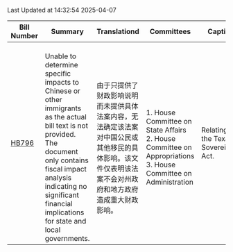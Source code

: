 Last Updated at 14:32:54 2025-04-07

|Bill Number|Summary|Translationd|Committees|Caption|Authors|Last Actiond|
|-|-|-|-|-|-|-|
|[HB796](https://capitol.texas.gov/BillLookup/History.aspx?LegSess=89R&Bill=HB796)|<br>Unable to determine specific impacts to Chinese or other immigrants as the actual bill text is not provided. The document only contains fiscal impact analysis indicating no significant financial implications for state and local governments.<br>|<br>由于只提供了财政影响说明而未提供具体法案内容，无法确定该法案对中国公民或其他移民的具体影响。该文件仅表明该法案不会对州政府和地方政府造成重大财政影响。<br>|<br>1. House Committee on State Affairs<br>2. House Committee on Appropriations<br>3. House Committee on Administration<br>|Relating to the Texas Sovereignty Act.|Bell, Cecil, Spiller, Gerdes, Leo Wilson, Metcalf|04/02/2025 H Reported favorably w/o amendment(s)|
